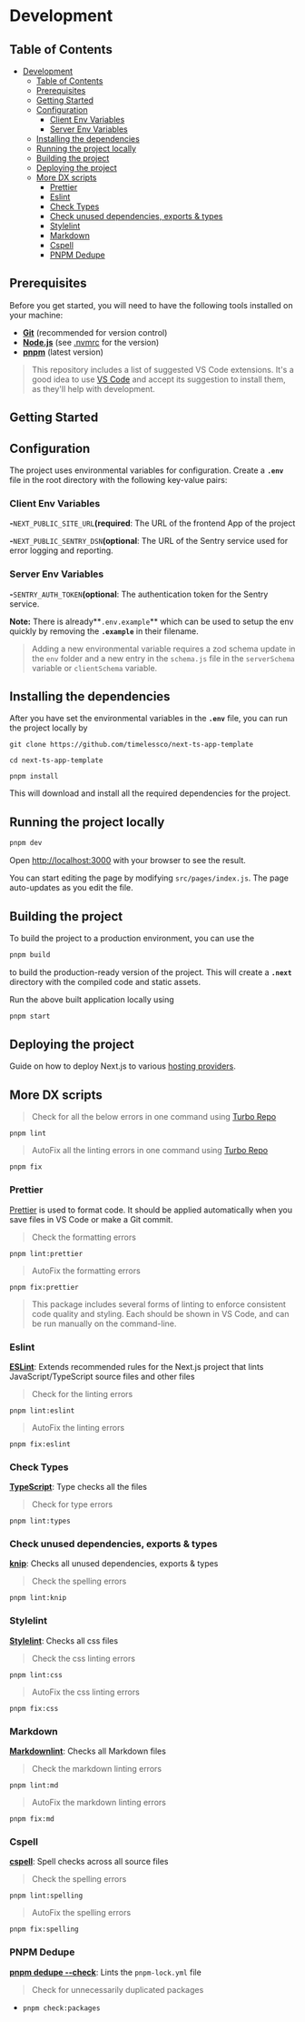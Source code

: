 # Development

## Table of Contents

<!-- prettier-ignore -->
- [Development](#development)
	- [Table of Contents](#table-of-contents)
	- [Prerequisites](#prerequisites)
	- [Getting Started](#getting-started)
	- [Configuration](#configuration)
		- [Client Env Variables](#client-env-variables)
		- [Server Env Variables](#server-env-variables)
	- [Installing the dependencies](#installing-the-dependencies)
	- [Running the project locally](#running-the-project-locally)
	- [Building the project](#building-the-project)
	- [Deploying the project](#deploying-the-project)
	- [More DX scripts](#more-dx-scripts)
		- [Prettier](#prettier)
		- [Eslint](#eslint)
		- [Check Types](#check-types)
		- [Check unused dependencies, exports \& types](#check-unused-dependencies-exports--types)
		- [Stylelint](#stylelint)
		- [Markdown](#markdown)
		- [Cspell](#cspell)
		- [PNPM Dedupe](#pnpm-dedupe)

## Prerequisites

Before you get started, you will need to have the following tools installed on your machine:

- **[Git](https://git-scm.com/)** (recommended for version control)
- **[Node.js](https://nodejs.org/en/)** (see [.nvmrc](../.nvmrc) for the version)
- **[pnpm](https://pnpm.io/)** (latest version)

> This repository includes a list of suggested VS Code extensions.
> It's a good idea to use [VS Code](https://code.visualstudio.com) and accept its suggestion to install them, as they'll help with development.

## Getting Started

## Configuration

The project uses environmental variables for configuration. Create a **`.env`** file in the root directory with the following key-value pairs:

### Client Env Variables

**-**`NEXT_PUBLIC_SITE_URL`**(required**: The URL of the frontend App of the project

**-**`NEXT_PUBLIC_SENTRY_DSN`**(optional**: The URL of the Sentry service used for error logging and reporting.

### Server Env Variables

**-**`SENTRY_AUTH_TOKEN`**(optional**: The authentication token for the Sentry service.

**Note:** There is already**`.env.example`** which can be used to setup the env quickly by removing the **`.example`** in their filename.

> Adding a new environmental variable requires a zod schema update in the `env` folder and a new entry in the `schema.js` file in the `serverSchema` variable or `clientSchema` variable.

## Installing the dependencies

After you have set the environmental variables in the **`.env`** file, you can run the project locally by

```shell
git clone https://github.com/timelessco/next-ts-app-template
```

```shell
cd next-ts-app-template
```

```shell
pnpm install
```

This will download and install all the required dependencies for the project.

## Running the project locally

```bash
pnpm dev
```

Open <http://localhost:3000> with your browser to see the result.

You can start editing the page by modifying `src/pages/index.js`.
The page auto-updates as you edit the file.

## Building the project

To build the project to a production environment, you can use the

```bash
pnpm build
```

to build the production-ready version of the project.
This will create a **`.next`** directory with the compiled code and static assets.

Run the above built application locally using

```bash
pnpm start
```

## Deploying the project

Guide on how to deploy Next.js to various [hosting providers](https://nextjs.org/docs/deployment).

## More DX scripts

> Check for all the below errors in one command using [Turbo Repo](https://turbo.build/repo)

`pnpm lint`

> AutoFix all the linting errors in one command using [Turbo Repo](https://turbo.build/repo)

`pnpm fix`

### Prettier

[Prettier](https://prettier.io) is used to format code.
It should be applied automatically when you save files in VS Code or make a Git commit.

> Check the formatting errors

`pnpm lint:prettier`

> AutoFix the formatting errors

`pnpm fix:prettier`

> This package includes several forms of linting to enforce consistent code quality and styling.
> Each should be shown in VS Code, and can be run manually on the command-line.

### Eslint

**[ESLint](https://eslint.org)**: Extends recommended rules for the Next.js project that lints JavaScript/TypeScript source files and other files

> Check for the linting errors

`pnpm lint:eslint`

> AutoFix the linting errors

`pnpm fix:eslint`

### Check Types

**[TypeScript](https://www.typescriptlang.org)**: Type checks all the files

> Check for type errors

`pnpm lint:types`

### Check unused dependencies, exports & types

**[knip](https://github.com/webpro-nl/knip)**: Checks all unused dependencies, exports & types

> Check the spelling errors

`pnpm lint:knip`

### Stylelint

**[Stylelint](https://stylelint.io/)**: Checks all css files

> Check the css linting errors

`pnpm lint:css`

> AutoFix the css linting errors

`pnpm fix:css`

### Markdown

**[Markdownlint](https://github.com/DavidAnson/markdownlint)**: Checks all Markdown files

> Check the markdown linting errors

`pnpm lint:md`

> AutoFix the markdown linting errors

`pnpm fix:md`

### Cspell

**[cspell](https://cspell.org)**: Spell checks across all source files

> Check the spelling errors

`pnpm lint:spelling`

> AutoFix the spelling errors

`pnpm fix:spelling`

### PNPM Dedupe

**[pnpm dedupe --check](https://pnpm.io/cli/dedupe)**: Lints the `pnpm-lock.yml` file

> Check for unnecessarily duplicated packages

- `pnpm check:packages`
